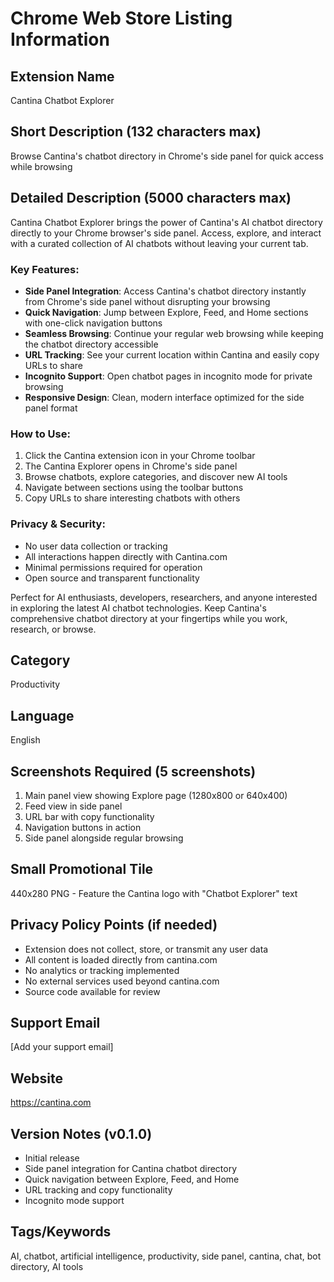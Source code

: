 # Chrome Web Store Listing Information

## Extension Name
Cantina Chatbot Explorer

## Short Description (132 characters max)
Browse Cantina's chatbot directory in Chrome's side panel for quick access while browsing

## Detailed Description (5000 characters max)
Cantina Chatbot Explorer brings the power of Cantina's AI chatbot directory directly to your Chrome browser's side panel. Access, explore, and interact with a curated collection of AI chatbots without leaving your current tab.

### Key Features:
- **Side Panel Integration**: Access Cantina's chatbot directory instantly from Chrome's side panel without disrupting your browsing
- **Quick Navigation**: Jump between Explore, Feed, and Home sections with one-click navigation buttons
- **Seamless Browsing**: Continue your regular web browsing while keeping the chatbot directory accessible
- **URL Tracking**: See your current location within Cantina and easily copy URLs to share
- **Incognito Support**: Open chatbot pages in incognito mode for private browsing
- **Responsive Design**: Clean, modern interface optimized for the side panel format

### How to Use:
1. Click the Cantina extension icon in your Chrome toolbar
2. The Cantina Explorer opens in Chrome's side panel
3. Browse chatbots, explore categories, and discover new AI tools
4. Navigate between sections using the toolbar buttons
5. Copy URLs to share interesting chatbots with others

### Privacy & Security:
- No user data collection or tracking
- All interactions happen directly with Cantina.com
- Minimal permissions required for operation
- Open source and transparent functionality

Perfect for AI enthusiasts, developers, researchers, and anyone interested in exploring the latest AI chatbot technologies. Keep Cantina's comprehensive chatbot directory at your fingertips while you work, research, or browse.

## Category
Productivity

## Language
English

## Screenshots Required (5 screenshots)
1. Main panel view showing Explore page (1280x800 or 640x400)
2. Feed view in side panel
3. URL bar with copy functionality
4. Navigation buttons in action
5. Side panel alongside regular browsing

## Small Promotional Tile
440x280 PNG - Feature the Cantina logo with "Chatbot Explorer" text

## Privacy Policy Points (if needed)
- Extension does not collect, store, or transmit any user data
- All content is loaded directly from cantina.com
- No analytics or tracking implemented
- No external services used beyond cantina.com
- Source code available for review

## Support Email
[Add your support email]

## Website
https://cantina.com

## Version Notes (v0.1.0)
- Initial release
- Side panel integration for Cantina chatbot directory
- Quick navigation between Explore, Feed, and Home
- URL tracking and copy functionality
- Incognito mode support

## Tags/Keywords
AI, chatbot, artificial intelligence, productivity, side panel, cantina, chat, bot directory, AI tools